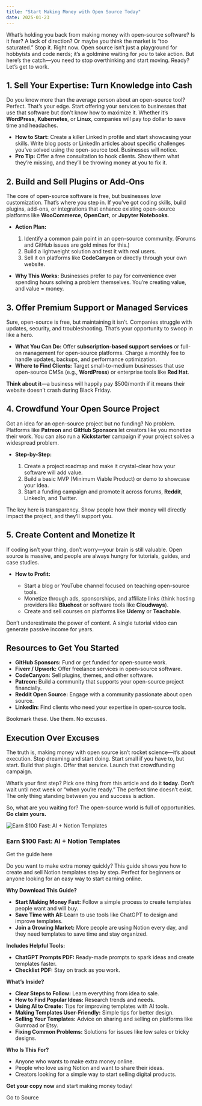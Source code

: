 ```yaml
---
title: "Start Making Money with Open Source Today"
date: 2025-01-23
---
```


What’s holding you back from making money with open-source software? Is it fear? A lack of direction? Or maybe you think the market is “too saturated.” Stop it. Right now. Open source isn’t just a playground for hobbyists and code nerds; it’s a goldmine waiting for _you_ to take action. But here’s the catch—you need to stop overthinking and start moving. Ready? Let’s get to work.

## **1\. Sell Your Expertise: Turn Knowledge into Cash**

Do you know more than the average person about an open-source tool? Perfect. That’s your edge. Start offering your services to businesses that use that software but don’t know how to maximize it. Whether it’s **WordPress**, **Kubernetes**, or **Linux**, companies will pay top dollar to save time and headaches.

- **How to Start:** Create a killer LinkedIn profile and start showcasing your skills. Write blog posts or LinkedIn articles about specific challenges you’ve solved using the open-source tool. Businesses will notice.
- **Pro Tip:** Offer a free consultation to hook clients. Show them what they’re missing, and they’ll be throwing money at you to fix it.

## **2\. Build and Sell Plugins or Add-Ons**

The core of open-source software is free, but businesses _love_ customization. That’s where you step in. If you’ve got coding skills, build plugins, add-ons, or integrations that enhance existing open-source platforms like **WooCommerce**, **OpenCart**, or **Jupyter Notebooks**.

- **Action Plan:**
    
    1. Identify a common pain point in an open-source community. (Forums and GitHub issues are gold mines for this.)
    2. Build a lightweight solution and test it with real users.
    3. Sell it on platforms like **CodeCanyon** or directly through your own website.
- **Why This Works:** Businesses prefer to pay for convenience over spending hours solving a problem themselves. You’re creating value, and value = money.
    

## **3\. Offer Premium Support or Managed Services**

Sure, open-source is free, but maintaining it isn’t. Companies struggle with updates, security, and troubleshooting. That’s your opportunity to swoop in like a hero.

- **What You Can Do:** Offer **subscription-based support services** or full-on management for open-source platforms. Charge a monthly fee to handle updates, backups, and performance optimization.
- **Where to Find Clients:** Target small-to-medium businesses that use open-source CMSs (e.g., **WordPress**) or enterprise tools like **Red Hat**.

**Think about it**—a business will happily pay $500/month if it means their website doesn’t crash during Black Friday.

## **4\. Crowdfund Your Open Source Project**

Got an idea for an open-source project but no funding? No problem. Platforms like **Patreon** and **GitHub Sponsors** let creators like you monetize their work. You can also run a **Kickstarter** campaign if your project solves a widespread problem.

- **Step-by-Step:**
    
    1. Create a project roadmap and make it crystal-clear how your software will add value.
    2. Build a basic MVP (Minimum Viable Product) or demo to showcase your idea.
    3. Start a funding campaign and promote it across forums, **Reddit**, LinkedIn, and Twitter.

The key here is transparency. Show people how their money will directly impact the project, and they’ll support you.

## **5\. Create Content and Monetize It**

If coding isn’t your thing, don’t worry—your brain is still valuable. Open source is massive, and people are always hungry for tutorials, guides, and case studies.

- **How to Profit:**
    
    - Start a blog or YouTube channel focused on teaching open-source tools.
    - Monetize through ads, sponsorships, and affiliate links (think hosting providers like **Bluehost** or software tools like **Cloudways**).
    - Create and sell courses on platforms like **Udemy** or **Teachable**.
    

Don’t underestimate the power of content. A single tutorial video can generate passive income for years.

## **Resources to Get You Started**

- **GitHub Sponsors:** Fund or get funded for open-source work.
- **Fiverr / Upwork:** Offer freelance services in open-source software.
- **CodeCanyon:** Sell plugins, themes, and other software.
- **Patreon:** Build a community that supports your open-source project financially.
- **Reddit Open Source:** Engage with a community passionate about open source.
- **LinkedIn:** Find clients who need your expertise in open-source tools.

Bookmark these. Use them. No excuses.

## **Execution Over Excuses**

The truth is, making money with open source isn’t rocket science—it’s about execution. Stop dreaming and start doing. Start small if you have to, but start. Build that plugin. Offer that service. Launch that crowdfunding campaign.

What’s your first step? Pick one thing from this article and do it **today**. Don’t wait until next week or “when you’re ready.” The perfect time doesn’t exist. The only thing standing between you and success is action.

So, what are you waiting for? The open-source world is full of opportunities. **Go claim yours.**

![Earn $100 Fast: AI + Notion Templates](https://media2.dev.to/dynamic/image/width=800%2Cheight=%2Cfit=scale-down%2Cgravity=auto%2Cformat=auto/https%3A%2F%2Fpublic-files.gumroad.com%2Ftpn8bbzixcxc0yj6m3z79zdcla1r)

### Earn $100 Fast: AI + Notion Templates

Get the guide here

Do you want to make extra money quickly? This guide shows you how to create and sell Notion templates step by step. Perfect for beginners or anyone looking for an easy way to start earning online.

**Why Download This Guide?**

- **Start Making Money Fast:** Follow a simple process to create templates people want and will buy.
- **Save Time with AI:** Learn to use tools like ChatGPT to design and improve templates.
- **Join a Growing Market:** More people are using Notion every day, and they need templates to save time and stay organized.

**Includes Helpful Tools:**

- **ChatGPT Prompts PDF:** Ready-made prompts to spark ideas and create templates faster.
- **Checklist PDF:** Stay on track as you work.

**What’s Inside?**

- **Clear Steps to Follow:** Learn everything from idea to sale.
- **How to Find Popular Ideas:** Research trends and needs.
- **Using AI to Create:** Tips for improving templates with AI tools.
- **Making Templates User-Friendly:** Simple tips for better design.
- **Selling Your Templates:** Advice on sharing and selling on platforms like Gumroad or Etsy.
- **Fixing Common Problems:** Solutions for issues like low sales or tricky designs.

**Who Is This For?**

- Anyone who wants to make extra money online.
- People who love using Notion and want to share their ideas.
- Creators looking for a simple way to start selling digital products.

**Get your copy now** and start making money today!

Go to Source
